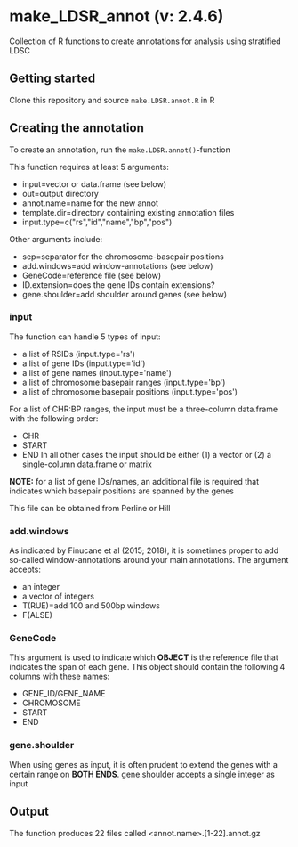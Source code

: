 # make_LDSR_annot (v: 2.4.6)
Collection of R functions to create annotations for analysis using stratified LDSC

## Getting started
Clone this repository and source `make.LDSR.annot.R` in R

## Creating the annotation
To create an annotation, run the `make.LDSR.annot()`-function

This function requires at least 5 arguments:
- input=vector or data.frame (see below)
- out=output directory
- annot.name=name for the new annot
- template.dir=directory containing existing annotation files
- input.type=c("rs","id","name","bp","pos")

Other arguments include:
- sep=separator for the chromosome-basepair positions
- add.windows=add window-annotations (see below)
- GeneCode=reference file (see below)
- ID.extension=does the gene IDs contain extensions?
- gene.shoulder=add shoulder around genes (see below)

### input
The function can handle 5 types of input:
- a list of RSIDs (input.type='rs')
- a list of gene IDs (input.type='id')
- a list of gene names (input.type='name')
- a list of chromosome:basepair ranges (input.type='bp')
- a list of chromosome:basepair positions (input.type='pos')

For a list of CHR:BP ranges, the input must be a three-column data.frame with the following order:
- CHR
- START
- END
In all other cases the input should be either (1) a vector or (2) a single-column data.frame or matrix

**NOTE:** for a list of gene IDs/names, an additional file is required that indicates which basepair positions are spanned by the genes

This file can be obtained from Perline or Hill

### add.windows
As indicated by Finucane et al (2015; 2018), it is sometimes proper to add so-called window-annotations around your main annotations. The argument accepts:
- an integer
- a vector of integers
- T(RUE)=add 100 and 500bp windows
- F(ALSE)

### GeneCode
This argument is used to indicate which **OBJECT** is the reference file that indicates the span of each gene. This object should contain the following 4 columns with these names:
- GENE_ID/GENE_NAME
- CHROMOSOME
- START
- END

### gene.shoulder
When using genes as input, it is often prudent to extend the genes with a certain range on **BOTH ENDS**. gene.shoulder accepts a single integer as input

## Output
The function produces 22 files called <annot.name>.[1-22].annot.gz

